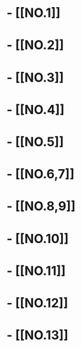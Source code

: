 
# - [[NO.1]]

# - [[NO.2]]

# - [[NO.3]]

# - [[NO.4]]

# - [[NO.5]]

# - [[NO.6,7]]

# - [[NO.8,9]]

# - [[NO.10]]
# - [[NO.11]]
# - [[NO.12]]
# - [[NO.13]]

